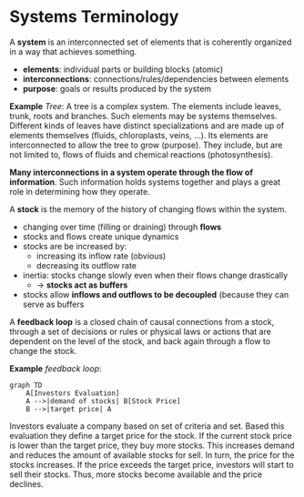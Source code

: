 # Systems Terminology

A **system** is an interconnected set of elements that is coherently organized in a way that achieves something.

- **elements**: individual parts or building blocks (atomic)
- **interconnections**: connections/rules/dependencies between elements
- **purpose**: goals or results produced by the system

**Example** _Tree_: A tree is a complex system. The elements include leaves, trunk, roots and branches. Such elements may be systems themselves. Different kinds of leaves have distinct specializations and are made up of elements themselves (fluids, chloroplasts,  veins, ...). Its elements are interconnected to allow the tree to grow (purpose). They include, but are not limited to, flows of fluids and chemical reactions (photosynthesis).

**Many interconnections in a system operate through the flow of information**. Such information holds systems together and plays a great role in determining how they operate.

A **stock** is the memory of the history of changing flows within the system.

- changing over time (filling or draining) through **flows**
- stocks and flows create unique dynamics
- stocks are be increased by:
  - increasing its inflow rate (obvious)
  - decreasing its outflow rate
- inertia: stocks change slowly even when their flows change drastically
  - $\rightarrow$ **stocks act as buffers**
- stocks allow **inflows and outflows to be decoupled** (because they can serve as buffers

A **feedback loop** is a closed chain of causal connections from a stock, through a set of decisions or rules or physical laws or actions that are dependent on the level of the stock, and back again through a flow to change the stock.

**Example** _feedback loop_: 

```mermaid
graph TD
    A[Investors Evaluation]
    A -->|demand of stocks| B[Stock Price]
    B -->|target price| A
```

Investors evaluate a company based on set of criteria and set. Based this evaluation they define a target price for the stock. If the current stock price is lower than the target price, they buy more stocks. This increases demand and reduces the amount of available stocks for sell. In turn, the price for the stocks increases. If the price exceeds the target price, investors will start to sell their stocks. Thus, more stocks become available and the price declines.

